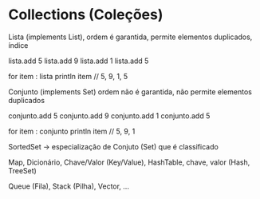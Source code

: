 # Collections (Coleções)

Lista (implements List),
ordem é garantida, permite elementos duplicados, índice

lista.add 5
lista.add 9
lista.add 1
lista.add 5

for item : lista
  println item // 5, 9, 1, 5

Conjunto (implements Set)
ordem não é garantida, não permite elementos duplicados

conjunto.add 5
conjunto.add 9
conjunto.add 1
conjunto.add 5

for item : conjunto
  println item // 5, 9, 1

SortedSet -> especialização de Conjuto (Set) que é classificado


Map, Dicionário, Chave/Valor (Key/Value), HashTable,
 chave, valor (Hash, TreeSet)


Queue (Fila), Stack (Pilha), Vector, ...
